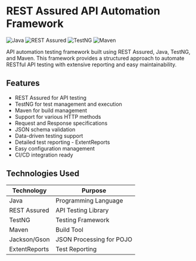 # REST Assured API Automation Framework

![Java](https://img.shields.io/badge/Java-orange.svg)
![REST Assured](https://img.shields.io/badge/REST%20Assured-green.svg)
![TestNG](https://img.shields.io/badge/TestNG-red.svg)
![Maven](https://img.shields.io/badge/Maven-blue.svg)

API automation testing framework built using REST Assured, Java, TestNG, and Maven. This framework provides a structured approach to automate RESTful API testing with extensive reporting and easy maintainability.


## Features

- REST Assured for API testing
- TestNG for test management and execution
- Maven for build management
- Support for various HTTP methods 
- Request and Response specifications
- JSON schema validation
- Data-driven testing support
- Detailed test reporting - ExtentReports
- Easy configuration management
- CI/CD integration ready

## Technologies Used

| Technology | Purpose                 |
|------------|-------------------------|
| Java | Programming Language    |
| REST Assured | API Testing Library     |
| TestNG | Testing Framework       |
| Maven | Build Tool              |
| Jackson/Gson | JSON Processing for POJO |
| ExtentReports | Test Reporting |